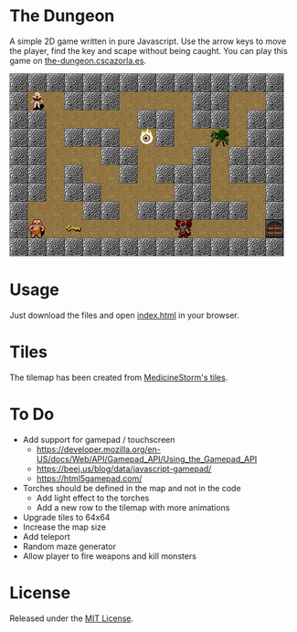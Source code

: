# The Dungeon
A simple 2D game written in pure Javascript. Use the arrow keys to move the player, find the key and scape without being caught. You can play this game on [the-dungeon.cscazorla.es](https://the-dungeon.cscazorla.es/). 

![GitHub Logo](/img/screenshot.png)

# Usage
Just download the files and open [index.html](index.html) in your browser.

# Tiles
The tilemap has been created from [MedicineStorm's tiles](https://opengameart.org/content/dungeon-crawl-32x32-tiles-supplemental).

# To Do
* Add support for gamepad / touchscreen
    * https://developer.mozilla.org/en-US/docs/Web/API/Gamepad_API/Using_the_Gamepad_API
    * https://beej.us/blog/data/javascript-gamepad/
    * https://html5gamepad.com/
* Torches should be defined in the map and not in the code
    * Add light effect to the torches
    * Add a new row to the tilemap with more animations
* Upgrade tiles to 64x64
* Increase the map size
* Add teleport
* Random maze generator
* Allow player to fire weapons and kill monsters

# License
Released under the [MIT License](http://www.opensource.org/licenses/mit-license.php).